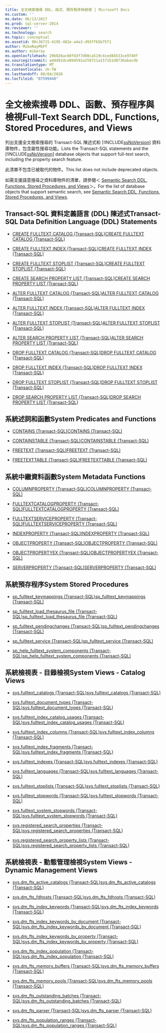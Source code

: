 ```yaml
---
title: 全文檢索搜尋 DDL、函式、預存程序與檢視 | Microsoft Docs
ms.custom: ''
ms.date: 06/13/2017
ms.prod: sql-server-2014
ms.reviewer: ''
ms.technology: search
ms.topic: conceptual
ms.assetid: 98c36715-4195-482e-a4a3-d93ff65b75f1
author: MikeRayMSFT
ms.author: mikeray
ms.openlocfilehash: 29b026ac60fd3f7d00ca519c4ced84533ce9740f
ms.sourcegitcommit: ad4d92dce894592a259721a1571b1d8736abacdb
ms.translationtype: MT
ms.contentlocale: zh-TW
ms.lasthandoff: 08/04/2020
ms.locfileid: "87599448"
---
```

# <a name="full-text-search-ddl-functions-stored-procedures-and-views"></a><span data-ttu-id="292e8-102">全文檢索搜尋 DDL、函數、預存程序與檢視</span><span class="sxs-lookup"><span data-stu-id="292e8-102">Full-Text Search DDL, Functions, Stored Procedures, and Views</span></span>
  <span data-ttu-id="292e8-103">列出支援全文檢索搜尋的 Transact-SQL 陳述式和 [!INCLUDE[ssNoVersion](../../includes/ssnoversion-md.md)] 資料庫物件，包含屬性搜尋功能。</span><span class="sxs-lookup"><span data-stu-id="292e8-103">Lists the Transact-SQL statements and the [!INCLUDE[ssNoVersion](../../includes/ssnoversion-md.md)] database objects that support full-text search, including the property search feature.</span></span>  
  
 <span data-ttu-id="292e8-104">此清單不包含已被取代的物件。</span><span class="sxs-lookup"><span data-stu-id="292e8-104">This list does not include deprecated objects.</span></span>  
  
 <span data-ttu-id="292e8-105">如需支援語意搜尋之資料庫物件的清單，請參閱＜ [Semantic Search DDL, Functions, Stored Procedures, and Views](../views/views.md)＞。</span><span class="sxs-lookup"><span data-stu-id="292e8-105">For the list of database objects that support semantic search, see [Semantic Search DDL, Functions, Stored Procedures, and Views](../views/views.md).</span></span>  
  
##  <a name="transact-sql-data-definition-language-ddl-statements"></a><a name="ddl"></a> <span data-ttu-id="292e8-106">Transact-SQL 資料定義語言 (DDL) 陳述式</span><span class="sxs-lookup"><span data-stu-id="292e8-106">Transact-SQL Data Definition Language (DDL) Statements</span></span>  
  
-   [<span data-ttu-id="292e8-107">CREATE FULLTEXT CATALOG &#40;Transact-SQL&#41;</span><span class="sxs-lookup"><span data-stu-id="292e8-107">CREATE FULLTEXT CATALOG &#40;Transact-SQL&#41;</span></span>](/sql/t-sql/statements/create-fulltext-catalog-transact-sql)  
  
-   [<span data-ttu-id="292e8-108">CREATE FULLTEXT INDEX &#40;Transact-SQL&#41;</span><span class="sxs-lookup"><span data-stu-id="292e8-108">CREATE FULLTEXT INDEX &#40;Transact-SQL&#41;</span></span>](/sql/t-sql/statements/create-fulltext-index-transact-sql)  
  
-   [<span data-ttu-id="292e8-109">CREATE FULLTEXT STOPLIST &#40;Transact-SQL&#41;</span><span class="sxs-lookup"><span data-stu-id="292e8-109">CREATE FULLTEXT STOPLIST &#40;Transact-SQL&#41;</span></span>](/sql/t-sql/statements/create-fulltext-stoplist-transact-sql)  
  
-   [<span data-ttu-id="292e8-110">CREATE SEARCH PROPERTY LIST &#40;Transact-SQL&#41;</span><span class="sxs-lookup"><span data-stu-id="292e8-110">CREATE SEARCH PROPERTY LIST &#40;Transact-SQL&#41;</span></span>](/sql/t-sql/statements/create-search-property-list-transact-sql)  
  
-   [<span data-ttu-id="292e8-111">ALTER FULLTEXT CATALOG &#40;Transact-SQL&#41;</span><span class="sxs-lookup"><span data-stu-id="292e8-111">ALTER FULLTEXT CATALOG &#40;Transact-SQL&#41;</span></span>](/sql/t-sql/statements/alter-fulltext-catalog-transact-sql)  
  
-   [<span data-ttu-id="292e8-112">ALTER FULLTEXT INDEX &#40;Transact-SQL&#41;</span><span class="sxs-lookup"><span data-stu-id="292e8-112">ALTER FULLTEXT INDEX &#40;Transact-SQL&#41;</span></span>](/sql/t-sql/statements/alter-fulltext-index-transact-sql)  
  
-   [<span data-ttu-id="292e8-113">ALTER FULLTEXT STOPLIST &#40;Transact-SQL&#41;</span><span class="sxs-lookup"><span data-stu-id="292e8-113">ALTER FULLTEXT STOPLIST &#40;Transact-SQL&#41;</span></span>](/sql/t-sql/statements/alter-fulltext-stoplist-transact-sql)  
  
-   [<span data-ttu-id="292e8-114">ALTER SEARCH PROPERTY LIST &#40;Transact-SQL&#41;</span><span class="sxs-lookup"><span data-stu-id="292e8-114">ALTER SEARCH PROPERTY LIST &#40;Transact-SQL&#41;</span></span>](/sql/t-sql/statements/alter-search-property-list-transact-sql)  
  
-   [<span data-ttu-id="292e8-115">DROP FULLTEXT CATALOG &#40;Transact-SQL&#41;</span><span class="sxs-lookup"><span data-stu-id="292e8-115">DROP FULLTEXT CATALOG &#40;Transact-SQL&#41;</span></span>](/sql/t-sql/statements/drop-fulltext-catalog-transact-sql)  
  
-   [<span data-ttu-id="292e8-116">DROP FULLTEXT INDEX &#40;Transact-SQL&#41;</span><span class="sxs-lookup"><span data-stu-id="292e8-116">DROP FULLTEXT INDEX &#40;Transact-SQL&#41;</span></span>](/sql/t-sql/statements/drop-fulltext-index-transact-sql)  
  
-   [<span data-ttu-id="292e8-117">DROP FULLTEXT STOPLIST &#40;Transact-SQL&#41;</span><span class="sxs-lookup"><span data-stu-id="292e8-117">DROP FULLTEXT STOPLIST &#40;Transact-SQL&#41;</span></span>](/sql/t-sql/statements/drop-fulltext-stoplist-transact-sql)  
  
-   [<span data-ttu-id="292e8-118">DROP SEARCH PROPERTY LIST &#40;Transact-SQL&#41;</span><span class="sxs-lookup"><span data-stu-id="292e8-118">DROP SEARCH PROPERTY LIST &#40;Transact-SQL&#41;</span></span>](/sql/t-sql/statements/drop-search-property-list-transact-sql)  
  
##  <a name="system-predicates-and-functions"></a><a name="func"></a> <span data-ttu-id="292e8-119">系統述詞和函數</span><span class="sxs-lookup"><span data-stu-id="292e8-119">System Predicates and Functions</span></span>  
  
-   [<span data-ttu-id="292e8-120">CONTAINS &#40;Transact-SQL&#41;</span><span class="sxs-lookup"><span data-stu-id="292e8-120">CONTAINS &#40;Transact-SQL&#41;</span></span>](/sql/t-sql/queries/contains-transact-sql)  
  
-   [<span data-ttu-id="292e8-121">CONTAINSTABLE &#40;Transact-SQL&#41;</span><span class="sxs-lookup"><span data-stu-id="292e8-121">CONTAINSTABLE &#40;Transact-SQL&#41;</span></span>](/sql/relational-databases/system-functions/containstable-transact-sql)  
  
-   [<span data-ttu-id="292e8-122">FREETEXT &#40;Transact-SQL&#41;</span><span class="sxs-lookup"><span data-stu-id="292e8-122">FREETEXT &#40;Transact-SQL&#41;</span></span>](/sql/t-sql/queries/freetext-transact-sql)  
  
-   [<span data-ttu-id="292e8-123">FREETEXTTABLE &#40;Transact-SQL&#41;</span><span class="sxs-lookup"><span data-stu-id="292e8-123">FREETEXTTABLE &#40;Transact-SQL&#41;</span></span>](/sql/relational-databases/system-functions/freetexttable-transact-sql)  
  
##  <a name="system-metadata-functions"></a><a name="meta"></a> <span data-ttu-id="292e8-124">系統中繼資料函數</span><span class="sxs-lookup"><span data-stu-id="292e8-124">System Metadata Functions</span></span>  
  
-   [<span data-ttu-id="292e8-125">COLUMNPROPERTY &#40;Transact-SQL&#41;</span><span class="sxs-lookup"><span data-stu-id="292e8-125">COLUMNPROPERTY &#40;Transact-SQL&#41;</span></span>](/sql/t-sql/functions/columnproperty-transact-sql)  
  
-   [<span data-ttu-id="292e8-126">FULLTEXTCATALOGPROPERTY &#40;Transact-SQL&#41;</span><span class="sxs-lookup"><span data-stu-id="292e8-126">FULLTEXTCATALOGPROPERTY &#40;Transact-SQL&#41;</span></span>](/sql/t-sql/functions/fulltextcatalogproperty-transact-sql)  
  
-   [<span data-ttu-id="292e8-127">FULLTEXTSERVICEPROPERTY &#40;Transact-SQL&#41;</span><span class="sxs-lookup"><span data-stu-id="292e8-127">FULLTEXTSERVICEPROPERTY &#40;Transact-SQL&#41;</span></span>](/sql/t-sql/functions/fulltextserviceproperty-transact-sql)  
  
-   [<span data-ttu-id="292e8-128">INDEXPROPERTY &#40;Transact-SQL&#41;</span><span class="sxs-lookup"><span data-stu-id="292e8-128">INDEXPROPERTY &#40;Transact-SQL&#41;</span></span>](/sql/t-sql/functions/indexproperty-transact-sql)  
  
-   [<span data-ttu-id="292e8-129">OBJECTPROPERTY &#40;Transact-SQL&#41;</span><span class="sxs-lookup"><span data-stu-id="292e8-129">OBJECTPROPERTY &#40;Transact-SQL&#41;</span></span>](/sql/t-sql/functions/objectpropertyex-transact-sql)  
  
-   [<span data-ttu-id="292e8-130">OBJECTPROPERTYEX &#40;Transact-SQL&#41;</span><span class="sxs-lookup"><span data-stu-id="292e8-130">OBJECTPROPERTYEX &#40;Transact-SQL&#41;</span></span>](/sql/t-sql/functions/objectproperty-transact-sql)  
  
-   [<span data-ttu-id="292e8-131">SERVERPROPERTY &#40;Transact-SQL&#41;</span><span class="sxs-lookup"><span data-stu-id="292e8-131">SERVERPROPERTY &#40;Transact-SQL&#41;</span></span>](/sql/t-sql/functions/serverproperty-transact-sql)  
  
##  <a name="system-stored-procedures"></a><a name="proc"></a> <span data-ttu-id="292e8-132">系統預存程序</span><span class="sxs-lookup"><span data-stu-id="292e8-132">System Stored Procedures</span></span>  
  
-   [<span data-ttu-id="292e8-133">sp_fulltext_keymappings &#40;Transact-SQL&#41;</span><span class="sxs-lookup"><span data-stu-id="292e8-133">sp_fulltext_keymappings &#40;Transact-SQL&#41;</span></span>](/sql/relational-databases/system-stored-procedures/sp-fulltext-keymappings-transact-sql)  
  
-   [<span data-ttu-id="292e8-134">sp_fulltext_load_thesaurus_file &#40;Transact-SQL&#41;</span><span class="sxs-lookup"><span data-stu-id="292e8-134">sp_fulltext_load_thesaurus_file &#40;Transact-SQL&#41;</span></span>](/sql/relational-databases/system-stored-procedures/sp-fulltext-load-thesaurus-file-transact-sql)  
  
-   [<span data-ttu-id="292e8-135">sp_fulltext_pendingchanges &#40;Transact-SQL&#41;</span><span class="sxs-lookup"><span data-stu-id="292e8-135">sp_fulltext_pendingchanges &#40;Transact-SQL&#41;</span></span>](/sql/relational-databases/system-stored-procedures/sp-fulltext-pendingchanges-transact-sql)  
  
-   [<span data-ttu-id="292e8-136">sp_fulltext_service &#40;Transact-SQL&#41;</span><span class="sxs-lookup"><span data-stu-id="292e8-136">sp_fulltext_service &#40;Transact-SQL&#41;</span></span>](/sql/relational-databases/system-stored-procedures/sp-fulltext-service-transact-sql)  
  
-   [<span data-ttu-id="292e8-137">sp_help_fulltext_system_components &#40;Transact-SQL&#41;</span><span class="sxs-lookup"><span data-stu-id="292e8-137">sp_help_fulltext_system_components &#40;Transact-SQL&#41;</span></span>](/sql/relational-databases/system-stored-procedures/sp-help-fulltext-system-components-transact-sql)  
  
##  <a name="system-views---catalog-views"></a><a name="cat"></a> <span data-ttu-id="292e8-138">系統檢視表 - 目錄檢視</span><span class="sxs-lookup"><span data-stu-id="292e8-138">System Views - Catalog Views</span></span>  
  
-   [<span data-ttu-id="292e8-139">sys.fulltext_catalogs &#40;Transact-SQL&#41;</span><span class="sxs-lookup"><span data-stu-id="292e8-139">sys.fulltext_catalogs &#40;Transact-SQL&#41;</span></span>](/sql/relational-databases/system-catalog-views/sys-fulltext-catalogs-transact-sql)  
  
-   [<span data-ttu-id="292e8-140">sys.fulltext_document_types &#40;Transact-SQL&#41;</span><span class="sxs-lookup"><span data-stu-id="292e8-140">sys.fulltext_document_types &#40;Transact-SQL&#41;</span></span>](/sql/relational-databases/system-catalog-views/sys-fulltext-document-types-transact-sql)  
  
-   [<span data-ttu-id="292e8-141">sys.fulltext_index_catalog_usages &#40;Transact-SQL&#41;</span><span class="sxs-lookup"><span data-stu-id="292e8-141">sys.fulltext_index_catalog_usages &#40;Transact-SQL&#41;</span></span>](/sql/relational-databases/system-catalog-views/sys-fulltext-index-catalog-usages-transact-sql)  
  
-   [<span data-ttu-id="292e8-142">sys.fulltext_index_columns &#40;Transact-SQL&#41;</span><span class="sxs-lookup"><span data-stu-id="292e8-142">sys.fulltext_index_columns &#40;Transact-SQL&#41;</span></span>](/sql/relational-databases/system-catalog-views/sys-fulltext-index-columns-transact-sql)  
  
-   [<span data-ttu-id="292e8-143">sys.fulltext_index_fragments &#40;Transact-SQL&#41;</span><span class="sxs-lookup"><span data-stu-id="292e8-143">sys.fulltext_index_fragments &#40;Transact-SQL&#41;</span></span>](/sql/relational-databases/system-catalog-views/sys-fulltext-index-fragments-transact-sql)  
  
-   [<span data-ttu-id="292e8-144">sys.fulltext_indexes &#40;Transact-SQL&#41;</span><span class="sxs-lookup"><span data-stu-id="292e8-144">sys.fulltext_indexes &#40;Transact-SQL&#41;</span></span>](/sql/relational-databases/system-catalog-views/sys-fulltext-indexes-transact-sql)  
  
-   [<span data-ttu-id="292e8-145">sys.fulltext_languages &#40;Transact-SQL&#41;</span><span class="sxs-lookup"><span data-stu-id="292e8-145">sys.fulltext_languages &#40;Transact-SQL&#41;</span></span>](/sql/relational-databases/system-catalog-views/sys-fulltext-languages-transact-sql)  
  
-   [<span data-ttu-id="292e8-146">sys.fulltext_stoplists &#40;Transact-SQL&#41;</span><span class="sxs-lookup"><span data-stu-id="292e8-146">sys.fulltext_stoplists &#40;Transact-SQL&#41;</span></span>](/sql/relational-databases/system-catalog-views/sys-fulltext-stoplists-transact-sql)  
  
-   [<span data-ttu-id="292e8-147">sys.fulltext_stopwords &#40;Transact-SQL&#41;</span><span class="sxs-lookup"><span data-stu-id="292e8-147">sys.fulltext_stopwords &#40;Transact-SQL&#41;</span></span>](/sql/relational-databases/system-catalog-views/sys-fulltext-stopwords-transact-sql)  
  
-   [<span data-ttu-id="292e8-148">sys.fulltext_system_stopwords &#40;Transact-SQL&#41;</span><span class="sxs-lookup"><span data-stu-id="292e8-148">sys.fulltext_system_stopwords &#40;Transact-SQL&#41;</span></span>](/sql/relational-databases/system-catalog-views/sys-fulltext-system-stopwords-transact-sql)  
  
-   [<span data-ttu-id="292e8-149">sys.registered_search_properties &#40;Transact-SQL&#41;</span><span class="sxs-lookup"><span data-stu-id="292e8-149">sys.registered_search_properties &#40;Transact-SQL&#41;</span></span>](/sql/relational-databases/system-catalog-views/sys-registered-search-properties-transact-sql)  
  
-   [<span data-ttu-id="292e8-150">sys.registered_search_property_lists &#40;Transact-SQL&#41;</span><span class="sxs-lookup"><span data-stu-id="292e8-150">sys.registered_search_property_lists &#40;Transact-SQL&#41;</span></span>](/sql/relational-databases/system-catalog-views/sys-registered-search-property-lists-transact-sql)  
  
##  <a name="system-views---dynamic-management-views"></a><a name="dmv"></a> <span data-ttu-id="292e8-151">系統檢視表 - 動態管理檢視</span><span class="sxs-lookup"><span data-stu-id="292e8-151">System Views - Dynamic Management Views</span></span>  
  
-   [<span data-ttu-id="292e8-152">sys.dm_fts_active_catalogs &#40;Transact-SQL&#41;</span><span class="sxs-lookup"><span data-stu-id="292e8-152">sys.dm_fts_active_catalogs &#40;Transact-SQL&#41;</span></span>](/sql/relational-databases/system-dynamic-management-views/sys-dm-fts-active-catalogs-transact-sql)  
  
-   [<span data-ttu-id="292e8-153">sys.dm_fts_fdhosts &#40;Transact-SQL&#41;</span><span class="sxs-lookup"><span data-stu-id="292e8-153">sys.dm_fts_fdhosts &#40;Transact-SQL&#41;</span></span>](/sql/relational-databases/system-dynamic-management-views/sys-dm-fts-fdhosts-transact-sql)  
  
-   [<span data-ttu-id="292e8-154">sys.dm_fts_index_keywords &#40;Transact-SQL&#41;</span><span class="sxs-lookup"><span data-stu-id="292e8-154">sys.dm_fts_index_keywords &#40;Transact-SQL&#41;</span></span>](/sql/relational-databases/system-dynamic-management-views/sys-dm-fts-index-keywords-transact-sql)  
  
-   [<span data-ttu-id="292e8-155">sys.dm_fts_index_keywords_by_document &#40;Transact-SQL&#41;</span><span class="sxs-lookup"><span data-stu-id="292e8-155">sys.dm_fts_index_keywords_by_document &#40;Transact-SQL&#41;</span></span>](/sql/relational-databases/system-dynamic-management-views/sys-dm-fts-index-keywords-by-document-transact-sql)  
  
-   [<span data-ttu-id="292e8-156">sys.dm_fts_index_keywords_by_property &#40;Transact-SQL&#41;</span><span class="sxs-lookup"><span data-stu-id="292e8-156">sys.dm_fts_index_keywords_by_property &#40;Transact-SQL&#41;</span></span>](/sql/relational-databases/system-dynamic-management-views/sys-dm-fts-index-keywords-by-property-transact-sql)  
  
-   [<span data-ttu-id="292e8-157">sys.dm_fts_index_population &#40;Transact-SQL&#41;</span><span class="sxs-lookup"><span data-stu-id="292e8-157">sys.dm_fts_index_population &#40;Transact-SQL&#41;</span></span>](/sql/relational-databases/system-dynamic-management-views/sys-dm-fts-index-population-transact-sql)  
  
-   [<span data-ttu-id="292e8-158">sys.dm_fts_memory_buffers &#40;Transact-SQL&#41;</span><span class="sxs-lookup"><span data-stu-id="292e8-158">sys.dm_fts_memory_buffers &#40;Transact-SQL&#41;</span></span>](/sql/relational-databases/system-dynamic-management-views/sys-dm-fts-memory-buffers-transact-sql)  
  
-   [<span data-ttu-id="292e8-159">sys.dm_fts_memory_pools &#40;Transact-SQL&#41;</span><span class="sxs-lookup"><span data-stu-id="292e8-159">sys.dm_fts_memory_pools &#40;Transact-SQL&#41;</span></span>](/sql/relational-databases/system-dynamic-management-views/sys-dm-fts-memory-pools-transact-sql)  
  
-   [<span data-ttu-id="292e8-160">sys.dm_fts_outstanding_batches &#40;Transact-SQL&#41;</span><span class="sxs-lookup"><span data-stu-id="292e8-160">sys.dm_fts_outstanding_batches &#40;Transact-SQL&#41;</span></span>](/sql/relational-databases/system-dynamic-management-views/sys-dm-fts-outstanding-batches-transact-sql)  
  
-   [<span data-ttu-id="292e8-161">sys.dm_fts_parser &#40;Transact-SQL&#41;</span><span class="sxs-lookup"><span data-stu-id="292e8-161">sys.dm_fts_parser &#40;Transact-SQL&#41;</span></span>](/sql/relational-databases/system-dynamic-management-views/sys-dm-fts-parser-transact-sql)  
  
-   [<span data-ttu-id="292e8-162">sys.dm_fts_population_ranges &#40;Transact-SQL&#41;</span><span class="sxs-lookup"><span data-stu-id="292e8-162">sys.dm_fts_population_ranges &#40;Transact-SQL&#41;</span></span>](/sql/relational-databases/system-dynamic-management-views/sys-dm-fts-population-ranges-transact-sql)  
  
  
